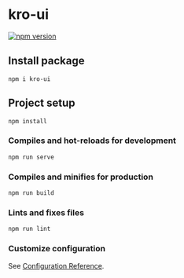 # kro-ui
[![npm version](https://www.npmjs.com/package/kro-ui)](https://badge.fury.io/js/kro-ui)

## Install package
```
npm i kro-ui
```

## Project setup
```
npm install
```

### Compiles and hot-reloads for development
```
npm run serve
```

### Compiles and minifies for production
```
npm run build
```

### Lints and fixes files
```
npm run lint
```

### Customize configuration
See [Configuration Reference](https://cli.vuejs.org/config/).
